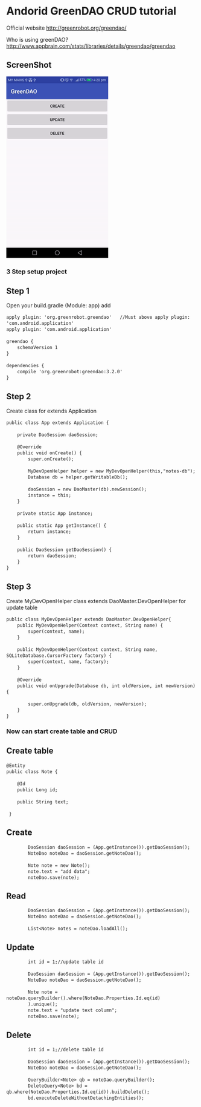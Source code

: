 # Andorid GreenDAO CRUD tutorial

Official website
http://greenrobot.org/greendao/

Who is using greenDAO?
http://www.appbrain.com/stats/libraries/details/greendao/greendao

ScreenShot
----------------
![ScreenShot](https://github.com/cheekiat/GreenDAO/blob/master/screen%20short.gif)

### 3 Step setup project

Step 1
----------------
Open your build.gradle (Module: app) add
```
apply plugin: 'org.greenrobot.greendao'   //Must above apply plugin: 'com.android.application'
apply plugin: 'com.android.application'

greendao {
    schemaVersion 1
}

dependencies {
    compile 'org.greenrobot:greendao:3.2.0'
}
```

Step 2
----------------
Create class for extends Application
```
public class App extends Application {

    private DaoSession daoSession;

    @Override
    public void onCreate() {
        super.onCreate();

        MyDevOpenHelper helper = new MyDevOpenHelper(this,"notes-db");
        Database db = helper.getWritableDb();

        daoSession = new DaoMaster(db).newSession();
        instance = this;
    }

    private static App instance;

    public static App getInstance() {
        return instance;
    }

    public DaoSession getDaoSession() {
        return daoSession;
    }
}
```

Step 3
----------------
Create MyDevOpenHelper class extends DaoMaster.DevOpenHelper for update table
```
public class MyDevOpenHelper extends DaoMaster.DevOpenHelper{
    public MyDevOpenHelper(Context context, String name) {
        super(context, name);
    }

    public MyDevOpenHelper(Context context, String name, SQLiteDatabase.CursorFactory factory) {
        super(context, name, factory);
    }

    @Override
    public void onUpgrade(Database db, int oldVersion, int newVersion) {

        super.onUpgrade(db, oldVersion, newVersion);
    }
}
```

### Now can start create table and CRUD

Create table
----------------
```
@Entity
public class Note {

    @Id
    public Long id;

    public String text;
    
 }
```


Create
----------------
```
        DaoSession daoSession = (App.getInstance()).getDaoSession();
        NoteDao noteDao = daoSession.getNoteDao();
        
        Note note = new Note();
        note.text = "add data";
        noteDao.save(note);
```

Read
----------------
```
        DaoSession daoSession = (App.getInstance()).getDaoSession();
        NoteDao noteDao = daoSession.getNoteDao();

        List<Note> notes = noteDao.loadAll();
```

Update
----------------
```
        int id = 1;//update table id
        
        DaoSession daoSession = (App.getInstance()).getDaoSession();
        NoteDao noteDao = daoSession.getNoteDao();
        
        Note note = noteDao.queryBuilder().where(NoteDao.Properties.Id.eq(id)
        ).unique();
        note.text = "update text column";
        noteDao.save(note);
```

Delete
----------------
```
        int id = 1;//delete table id
        
        DaoSession daoSession = (App.getInstance()).getDaoSession();
        NoteDao noteDao = daoSession.getNoteDao();
        
        QueryBuilder<Note> qb = noteDao.queryBuilder();
        DeleteQuery<Note> bd = qb.where(NoteDao.Properties.Id.eq(id)).buildDelete();
        bd.executeDeleteWithoutDetachingEntities();
```
